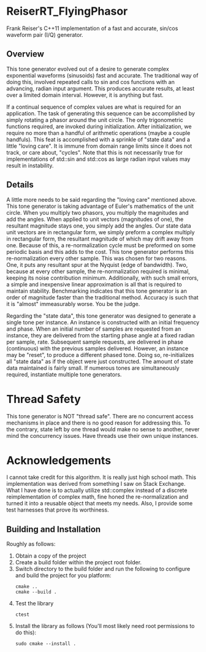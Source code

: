 # ReiserRT_FlyingPhasor

Frank Reiser's C++11 implementation of a fast and accurate, sin/cos waveform pair (I/Q) generator.

## Overview
This tone generator evolved out of a desire to generate complex exponential waveforms (sinusoids) fast and accurate. The traditional way of doing this, involved repeated calls to sin and cos functions with an advancing, radian input argument. This produces accurate results, at least over a limited domain interval. However, it is anything but fast.

If a continual sequence of complex values are what is required for an application. The task of generating this sequence can be accomplished by simply rotating a phasor around the unit circle. The only trigonometric functions required, are invoked during initialization. After initialization, we require no more than a handful of arithmetic operations (maybe a couple handfuls). This feat is accomplished with a sprinkle of "state data" and a little "loving care". It is immune from domain range limits since it does not track, or care about, "cycles". Note that this is not necessarily true for implementations of std::sin and std::cos as large radian input values may result in instability. 

## Details
A little more needs to be said regarding the "loving care" mentioned above.
This tone generator is taking advantage of Euler's mathematics of the unit circle. When you multiply two phasors, you multiply the magnitudes and add the angles. When applied to unit vectors (magnitudes of one), the resultant magnitude stays one, you simply add the angles. Our state data unit vectors are in rectangular form, we simply preform a complex multiply in rectangular form, the resultant magnitude of which may drift away from one. Because of this, a re-normalization cycle must be preformed on some periodic basis and this adds to the cost. This tone generator performs this re-normalization every other sample. This was chosen for two reasons. One, it puts any resultant spur at the Nyquist (edge of bandwidth). Two, because at every other sample, the re-normalization required is minimal, keeping its noise contribution minimum. Additionally, with such small errors, a simple and inexpensive linear approximation is all that is required to maintain stability. Benchmarking indicates that this tone generator is an order of magnitude faster than the traditional method. Accuracy is such that it is "almost" immeasurably worse. You be the judge. 

Regarding the "state data", this tone generator was designed to generate a single tone per instance. An instance is constructed with an initial frequency and phase. When an initial number of samples are requested from an instance, they are delivered from the starting phase angle at a fixed radian per sample, rate. Subsequent sample requests, are delivered in phase (continuous) with the previous samples delivered. However, an instance may be "reset", to produce a different phased tone. Doing so, re-initializes all "state data" as if the object were just constructed. The amount of state data maintained is fairly small. If numerous tones are simultaneously required, instantiate multiple tone generators.

# Thread Safety
This tone generator is NOT "thread safe". There are no concurrent access mechanisms in place and there is no good reason for addressing this. To the contrary, state left by one thread would make no sense to another, never mind the concurrency issues. Have threads use their own unique instances.

# Acknowledgements
I cannot take credit for this algorithm. It is really just high school math. This implementation was derived from something I saw on Stack Exchange. What I have done is to actually utilize std::complex instead of a discrete reimplementation of complex math, fine honed the re-normalization and turned it into a reusable object that meets my needs. Also, I provide some test harnesses that prove its worthiness. 

## Building and Installation
Roughly as follows:
1) Obtain a copy of the project
2) Create a build folder within the project root folder.
3) Switch directory to the build folder and run the following
   to configure and build the project for you platform:
   ```
   cmake ..
   cmake --build .
   ```
4) Test the library
   ```
   ctest
   ```
5) Install the library as follows (You'll most likely
   need root permissions to do this):
   ```
   sudo cmake --install .
   ```
